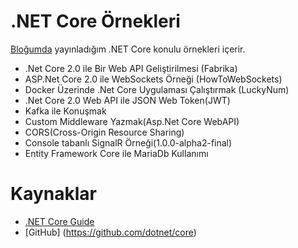 # .NET Core Örnekleri
[Bloğumda](http://www.buraksenyurt.com) yayınladığım .NET Core konulu örnekleri içerir.

- .Net Core 2.0 ile Bir Web API Geliştirilmesi (Fabrika)
- ASP.Net Core 2.0 ile WebSockets Örneği (HowToWebSockets)
- Docker Üzerinde .Net Core Uygulaması Çalıştırmak (LuckyNum)
- .Net Core 2.0 Web API ile JSON Web Token(JWT)
- Kafka ile Konuşmak
- Custom Middleware Yazmak(Asp.Net Core WebAPI)
- CORS(Cross-Origin Resource Sharing)
- Console tabanlı SignalR Örneği(1.0.0-alpha2-final)
- Entity Framework Core ile MariaDb Kullanımı

# Kaynaklar

- [.NET Core Guide](https://docs.microsoft.com/en-us/dotnet/core/)
- [GitHub] (https://github.com/dotnet/core)
